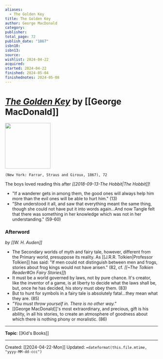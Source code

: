 ```yaml
---
aliases:
  - The Golden Key
title: The Golden Key
author: George MacDonald
category: 
publisher: 
total_page: 72
publish_date: "1867"
isbn10: 
isbn13: 
source: 
wishlist: 2024-04-22
acquired: 
started: 2024-04-22
finished: 2024-05-04
finishednotes: 2024-05-08
---
```

# *[The Golden Key]()* by [[George MacDonald]]

<img src="https://external-content.duckduckgo.com/iu/?u=https%3A%2F%2Frichardconlin.files.wordpress.com%2F2013%2F01%2F0374425906.jpg&f=1&nofb=1&ipt=6b3c5412f893cff9044cae41fc94c09a05c8257ece4f3b2e52520425f0083cef&ipo=images" width=150>

`(New York: Farrar, Straus and Giroux, 1867), 72`

The boys loved reading this after *[[2018-09-13-The Hobbit|The Hobbit]]*!

- "If a wanderer gets in among them, the good ones will always help him more than the evil ones will be able to hurt him." (13)
- "She understood it all, and saw that everything meant the same thing, though she could not have put it into words again...And now Tangle felt that there was something in her knowledge which was not in her understanding." (59-60)

### Afterword
*by [[W. H. Auden]]*
- The Secondary worlds of myth and fairy tale, however, different from the Primary world, presuppose its reality. As [[J.R.R. Tolkien|Professor Tolkien]] has said: "If men could not distinguish between men and frogs, stories about frog kings would not have arisen." (82, cf. *[[~The Tolkien Reader#On Fairy Stories]]*)
- It must be a world governed by laws, not by pure chance. It's creator, like the inventor of a game, is at liberty to decide what the laws shall be, but, once he has decided, his story must obey them. (83)
- But to hunt for symbols in a fairy tale is absolutely fatal...they mean what they are. (85)
- *"You must throw yourself in. There is no other way."*
- [[George MacDonald]]'s most extraordinary, and precious, gift is his ability, in all his stories, to create an atmosphere of goodness about which there is nothing phony or moralistic. (86)

--- 
**Topic**: [[Kid's Books]]

---
Created: [[2024-04-22-Mon]]
Updated: `=dateformat(this.file.mtime, "yyyy-MM-dd-ccc")`
